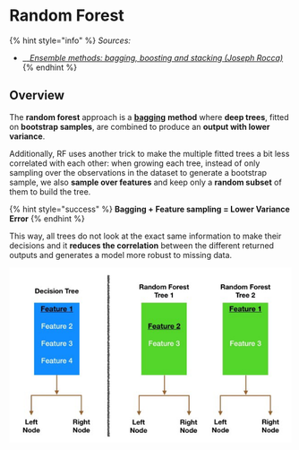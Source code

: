 # Random Forest

{% hint style="info" %}
_Sources:_

* \_\_[_Ensemble methods: bagging, boosting and stacking \(Joseph Rocca\)_](https://towardsdatascience.com/ensemble-methods-bagging-boosting-and-stacking-c9214a10a205)
{% endhint %}

## Overview

The **random forest** approach is a [**bagging**](../../../ml-techniques/ensemble-methods.md#bagging) **method** where **deep trees**, fitted on **bootstrap samples**, are combined to produce an **output with lower variance**.

Additionally, RF uses another trick to make the multiple fitted trees a bit less correlated with each other: when growing each tree, instead of only sampling over the observations in the dataset to generate a bootstrap sample, we also **sample over features** and keep only a **random subset** of them to build the tree.

{% hint style="success" %}
**Bagging + Feature sampling = Lower Variance Error**
{% endhint %}

This way, all trees do not look at the exact same information to make their decisions and it **reduces the correlation** between the different returned outputs and generates a model more robust to missing data.

![](../../../../.gitbook/assets/image%20%28111%29.png)

